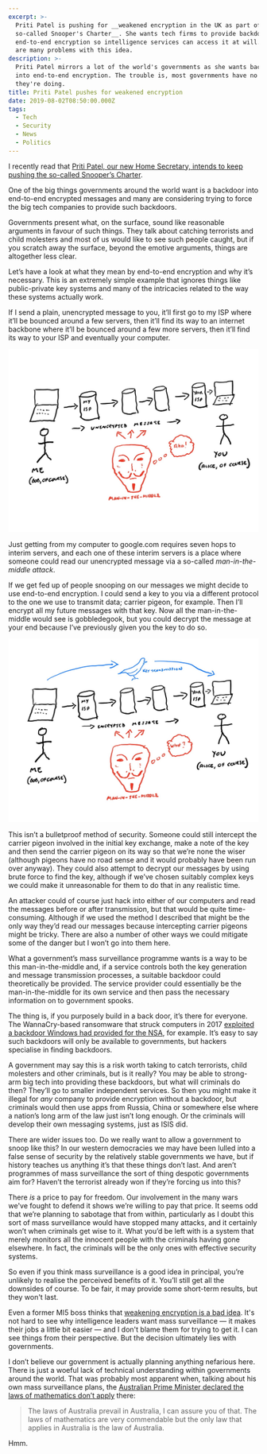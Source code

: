 ```yaml
---
excerpt: >-
  Priti Patel is pushing for __weakened encryption in the UK as part of the
  so-called Snooper's Charter__. She wants tech firms to provide backdoors in
  end-to-end encryption so intelligence services can access it at will. There
  are many problems with this idea.
description: >-
  Priti Patel mirrors a lot of the world's governments as she wants backdoors
  into end-to-end encryption. The trouble is, most governments have no idea what
  they're doing.
title: Priti Patel pushes for weakened encryption
date: 2019-08-02T08:50:00.000Z
tags:
  - Tech
  - Security
  - News
  - Politics
---
```

I recently read that [Priti Patel, our new Home Secretary, intends to keep pushing the so-called Snooper’s Charter](https://www.politicshome.com/news/uk/home-affairs/terrorism/news/105673/priti-patel-slams-facebook-she-says-spooks-should-see "Read about Priti Patel's statement."). 

One of the big things governments around the world want is a backdoor into end-to-end encrypted messages and many are considering trying to force the big tech companies to provide such backdoors.

Governments present what, on the surface, sound like reasonable arguments in favour of such things. They talk about catching terrorists and child molesters and most of us would like to see such people caught, but if you scratch away the surface, beyond the emotive arguments, things are altogether less clear.

Let’s have a look at what they mean by end-to-end encryption and why it’s necessary. This is an extremely simple example that ignores things like public-private key systems and many of the intricacies related to the way these systems actually work.

If I send a plain, unencrypted message to you, it’ll first go to my ISP where it’ll be bounced around a few servers, then it’ll find its way to an internet backbone where it’ll be bounced around a few more servers, then it’ll find its way to your ISP and eventually your computer.

![Unencrypted transmission.](/assets/images/posts/2019/08/2019-08-02-encrypt-1.jpg "caption=Unencrypted transmission.|title=Unencrypted transmission.|@itemprop=image")

Just getting from my computer to google.com requires seven hops to interim servers, and each one of these interim servers is a place where someone could read our unencrypted message via a so-called _man-in-the-middle attack_.

If we get fed up of people snooping on our messages we might decide to use end-to-end encryption. I could send a key to you via a different protocol to the one we use to transmit data; carrier pigeon, for example. Then I’ll encrypt all my future messages with that key. Now all the man-in-the-middle would see is gobbledegook, but you could decrypt the message at your end because I’ve previously given you the key to do so.

![Encrypted transmission.](/assets/images/posts/2019/08/2019-08-02-encrypt-2.jpg "caption=Encrypted transmission.|title=Encrypted transmission.|@itemprop=image")

This isn’t a bulletproof method of security. Someone could still intercept the carrier pigeon involved in the initial key exchange, make a note of the key and then send the carrier pigeon on its way so that we’re none the wiser (although pigeons have no road sense and it would probably have been run over anyway). They could also attempt to decrypt our messages by using brute force to find the key, although if we’ve chosen suitably complex keys we could make it unreasonable for them to do that in any realistic time.

An attacker could of course just hack into either of our computers and read the messages before or after transmission, but that would be quite time-consuming. Although if we used the method I described that might be the only way they’d read our messages because intercepting carrier pigeons might be tricky. There are also a number of other ways we could mitigate some of the danger but I won’t go into them here.

What a government’s mass surveillance programme wants is a way to be this man-in-the-middle and, if a service controls both the key generation and message transmission processes, a suitable backdoor could theoretically be provided. The service provider could essentially be the man-in-the-middle for its own service and then pass the necessary information on to government spooks.

The thing is, if you purposely build in a back door, it’s there for everyone. The WannaCry-based ransomware that struck computers in 2017 [exploited a backdoor Windows had provided for the NSA](https://www.gizmodo.co.uk/2017/05/theres-a-massive-ransomware-attack-spreading-globally-right-now/ "Read more about this attack."), for example.  It’s easy to say such backdoors will only be available to governments, but hackers specialise in finding backdoors.

A government may say this is a risk worth taking to catch terrorists, child molesters and other criminals, but is it really? You may be able to strong-arm big tech into providing these backdoors, but what will criminals do then? They’ll go to smaller independent services. So then you might make it illegal for *any* company to provide encryption without a backdoor, but criminals would then use apps from Russia, China or somewhere else where a nation’s long arm of the law just isn’t long enough. Or the criminals will develop their own messaging systems, just as ISIS did.

There are wider issues too. Do we really want to allow a government to snoop like this? In our western democracies we may have been lulled into a false sense of security by the relatively stable governments we have, but if history teaches us anything it’s that these things don’t last. And aren’t programmes of mass surveillance the sort of thing despotic governments aim for? Haven’t the terrorist already won if they’re forcing us into this?

There _is_ a price to pay for freedom. Our involvement in the many wars we've fought to defend it shows we’re willing to pay that price. It seems odd that we’re planning to sabotage that from within, particularly as I doubt this sort of mass surveillance would have stopped many attacks, and it certainly won’t when criminals get wise to it. What you’d be left with is a system that merely monitors all the innocent people with the criminals having gone elsewhere. In fact, the criminals will be the only ones with effective security systems. 

So even if you think mass surveillance is a good idea in principal, you’re unlikely to realise the perceived benefits of it. You’ll still get all the downsides of course. To be fair, it may provide some short-term results, but they won't last.

Even a former MI5 boss thinks that [weakening encryption is a bad idea](https://www.gizmodo.co.uk/2017/08/former-mi5-boss-im-not-one-of-those-who-believes-we-should-weaken-encryption/ "Read what the former MI5 bos said."). It's not hard to see why intelligence leaders want mass surveillance — it makes their jobs a little bit easier — and I don't blame them for trying to get it. I can see things from their perspective. But the decision ultimately lies with governments.

I don’t believe our government is actually planning anything nefarious here. There is just a woeful lack of technical understanding within governments around the world. That was probably most apparent when, talking about his own mass surveillance plans, the [Australian Prime Minister declared the laws of mathematics don’t apply](https://www.independent.co.uk/news/malcolm-turnbull-prime-minister-laws-of-mathematics-do-not-apply-australia-encryption-l-a7842946.html "Read the Australian Prime Minister's idiotic remarks.") there:

> The laws of Australia prevail in Australia, I can assure you of that. The laws of mathematics are very commendable but the only law that applies in Australia is the law of Australia.

Hmm.

